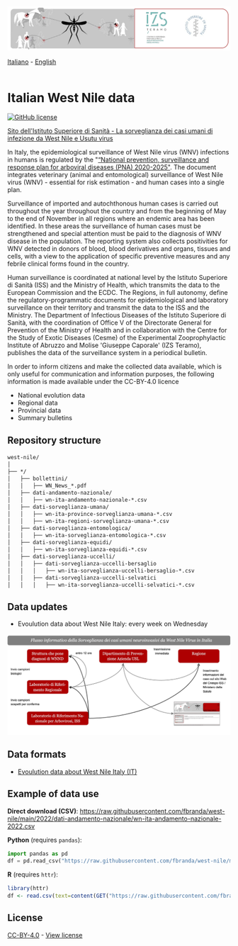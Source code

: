 <img src="https://github.com/fbranda/west-nile/blob/main/assets/img/logo-wn.jpg" alt="WNV" data-canonical-src="https://github.com/fbranda/west-nile/blob/main/assets/img/logo-wn.jpg" width="900"/>

[Italiano](README.md) - [English](README_EN.md)<br><br>

# Italian West Nile data

[![GitHub license](https://img.shields.io/badge/License-Creative%20Commons%20Attribution%204.0%20International-blue)](https://github.com/fbranda/west-nile/blob/main/LICENSE.md)

[Sito dell'Istituto Superiore di Sanità - La sorveglianza dei casi umani di infezione da West Nile e Usutu virus
](https://www.epicentro.iss.it/westnile/bollettino)


In Italy, the epidemiological surveillance of West Nile virus (WNV) infections in humans is regulated by the "[“National prevention, surveillance and response plan for arboviral diseases (PNA) 2020-2025"](https://www.statoregioni.it/media/2371/p-1-csr-rep-n-1-15gen2020.pdf). 
The document integrates veterinary (animal and entomological) surveillance of West Nile virus (WNV) - essential for risk estimation - and human cases into a single plan. 

Surveillance of imported and autochthonous human cases is carried out throughout the year throughout the country and from the beginning of May to the end of November in all regions where an endemic area has been identified. In these areas the surveillance of human cases must be strengthened and special attention must be paid to the diagnosis of WNV disease in the population. The reporting system also collects positivities for WNV detected in donors of blood, blood derivatives and organs, tissues and cells, with a view to the application of specific preventive measures and any febrile clinical forms found in the country.

Human surveillance is coordinated at national level by the Istituto Superiore di Sanità (ISS) and the Ministry of Health, which transmits the data to the European Commission and the ECDC. The Regions, in full autonomy, define the regulatory-programmatic documents for epidemiological and laboratory surveillance on their territory and transmit the data to the ISS and the Ministry. The Department of Infectious Diseases of the Istituto Superiore di Sanità, with the coordination of Office V of the Directorate General for Prevention of the Ministry of Health and in collaboration with the Centre for the Study of Exotic Diseases (Cesme) of the Experimental Zooprophylactic Institute of Abruzzo and Molise 'Giuseppe Caporale' (IZS Teramo), publishes the data of the surveillance system in a periodical bulletin.

In order to inform citizens and make the collected data available, which is only useful for communication and information purposes, the following information is made available under the CC-BY-4.0 licence

- National evolution data
- Regional data
- Provincial data
- Summary bulletins

## Repository structure
```
west-nile/
│
├── */
│   ├── bollettini/
│   │   ├── WN_News_*.pdf
│   ├── dati-andamento-nazionale/
│   │   ├── wn-ita-andamento-nazionale-*.csv
│   ├── dati-sorveglianza-umana/
│   │   ├── wn-ita-province-sorveglianza-umana-*.csv
│   │   ├── wn-ita-regioni-sorveglianza-umana-*.csv
│   ├── dati-sorveglianza-entomologica/
│   │   ├── wn-ita-sorveglianza-entomologica-*.csv
│   ├── dati-sorveglianza-equidi/
│   │   ├── wn-ita-sorveglianza-equidi-*.csv
│   ├── dati-sorveglianza-uccelli/
│   │   ├── dati-sorveglianza-uccelli-bersaglio
│   │   │   ├── wn-ita-sorveglianza-uccelli-bersaglio-*.csv
│   │   ├── dati-sorveglianza-uccelli-selvatici
│   │   │   ├── wn-ita-sorveglianza-uccelli-selvatici-*.csv
```

## Data updates

- Evoulution data about West Nile Italy:  every week on Wednesday

<img src="https://github.com/fbranda/west-nile/blob/main/assets/img/esempio-flusso.jpg" alt="WNV" data-canonical-src="https://github.com/fbranda/west-nile/blob/main/assets/img/esempio-flusso.jpg"/>


## Data formats

- [Evoulution data about West Nile Italy (IT)](dati-andamento-wn-italia.md)<br>

## Example of data use

**Direct download (CSV)**: https://raw.githubusercontent.com/fbranda/west-nile/main/2022/dati-andamento-nazionale/wn-ita-andamento-nazionale-2022.csv

**Python** (requires `pandas`):
```python
import pandas as pd
df = pd.read_csv("https://raw.githubusercontent.com/fbranda/west-nile/main/2022/dati-andamento-nazionale/wn-ita-andamento-nazionale-2022.csv")
```

**R** (requires `httr`):
```r
library(httr)
df <- read.csv(text=content(GET("https://raw.githubusercontent.com/fbranda/west-nile/main/2022/dati-andamento-nazionale/wn-ita-andamento-nazionale-2022.csv")))
```

## License

[CC-BY-4.0](https://creativecommons.org/licenses/by/4.0/deed.it) - [View license](https://github.com/fbranda/west-nile/blob/main/LICENSE.md)
